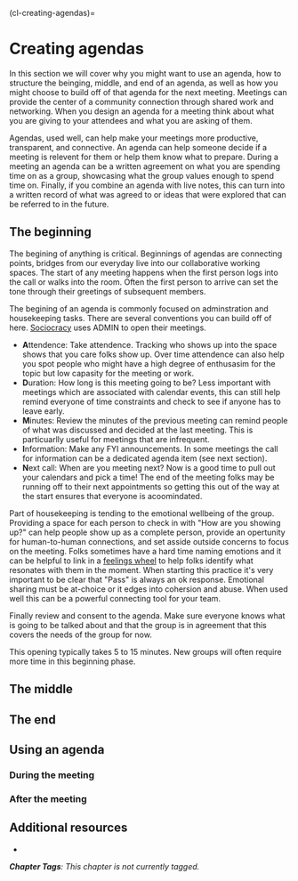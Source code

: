(cl-creating-agendas)=
# Creating agendas

In this section we will cover why you might want to use an agenda, how to structure the beinging, middle, and end of an agenda, as well as how you might choose to build off of that agenda for the next meeting.
Meetings can provide the center of a community connection through shared work and networking.
When you design an agenda for a meeting think about what you are giving to your attendees and what you are asking of them.

Agendas, used well, can help make your meetings more productive, transparent, and connective.
An agenda can help someone decide if a meeting is relevent for them or help them know what to prepare.
During a meeting an agenda can be a written agreement on what you are spending time on as a group, showcasing what the group values enough to spend time on.
Finally, if you combine an agenda with live notes, this can turn into a written record of what was agreed to or ideas that were explored that can be referred to in the future.



## The beginning

The begining of anything is critical.
Beginnings of agendas are connecting points, bridges from our everyday live into our collaborative working spaces.
The start of any meeting happens when the first person logs into the call or walks into the room.
Often the first person to arrive can set the tone through their greetings of subsequent members.

The begining of an agenda is commonly focused on adminstration and housekeeping tasks.
There are several conventions you can build off of here.
[Sociocracy](https://www.sociocracyforall.org/meeting-format/) uses ADMIN to open their meetings.

- **A**ttendence: Take attendence. Tracking who shows up into the space shows that you care folks show up. Over time attendence can also help you spot people who might have a high degree of enthusasim for the topic but low capasity for the meeting or work.
- **D**uration: How long is this meeting going to be? Less important with meetings which are associated with calendar events, this can still help remind everyone of time constraints and check to see if anyone has to leave early.
- **M**inutes: Review the minutes of the previous meeting can remind people of what was discussed and decided at the last meeting. This is particuarlly useful for meetings that are infrequent.
- **I**nformation: Make any FYI announcements. In some meetings the call for information can be a dedicated agenda item (see next section).
- **N**ext call: When are you meeting next? Now is a good time to pull out your calendars and pick a time! The end of the meeting folks may be running off to their next appointments so getting this out of the way at the start ensures that everyone is acoomindated.

Part of housekeeping is tending to the emotional wellbeing of the group.
Providing a space for each person to check in with "How are you showing up?" can help people show up as a complete person, provide an opertunity for human-to-human connections, and set asside outside concerns to focus on the meeting.
Folks sometimes have a hard time naming emotions and it can be helpful to link in a [feelings wheel](https://feelingswheel.com/) to help folks identify what resonates with them in the moment.
When starting this practice it's very important to be clear that "Pass" is always an ok response.
Emotional sharing must be at-choice or it edges into cohersion and abuse.
When used well this can be a powerful connecting tool for your team.

Finally review and consent to the agenda.
Make sure everyone knows what is going to be talked about and that the group is in agreement that this covers the needs of the group for now.

This opening typically takes 5 to 15 minutes.
New groups will often require more time in this beginning phase.

## The middle

## The end

## Using an agenda

### During the meeting

### After the meeting

## Additional resources
- 

***Chapter Tags**: This chapter is not currently tagged.*

